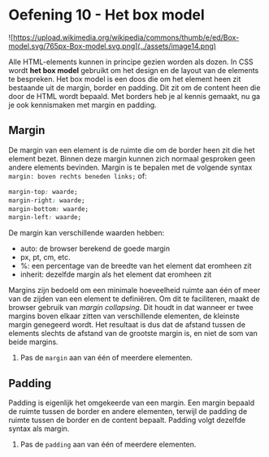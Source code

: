 # Oefening 10 - Het box model

![https://upload.wikimedia.org/wikipedia/commons/thumb/e/ed/Box-model.svg/765px-Box-model.svg.png](../assets/image14.png)

Alle HTML-elements kunnen in principe gezien worden als dozen. In CSS wordt **het box model** gebruikt om het design en de layout van de elements te bespreken. Het box model is een doos die om het element heen zit bestaande uit de margin, border en padding. Dit zit om de content heen die door de HTML wordt bepaald. Met borders heb je al kennis gemaakt, nu ga je ook kennismaken met margin en padding.

## Margin

De margin van een element is de ruimte die om de border heen zit die het element bezet. Binnen deze margin kunnen zich normaal gesproken geen andere elements bevinden. Margin is te bepalen met de volgende syntax `margin: boven rechts beneden links;` of:

``` css
margin-top: waarde;
margin-right: waarde;
margin-bottom: waarde;
margin-left: waarde;
```

De margin kan verschillende waarden hebben:

-   auto: de browser berekend de goede margin
-   px, pt, cm, etc.
-   %: een percentage van de breedte van het element dat eromheen zit
-   inherit: dezelfde margin als het element dat eromheen zit

Margins zijn bedoeld om een minimale hoeveelheid ruimte aan één of meer van de zijden van een element te definiëren. Om dit te faciliteren, maakt de browser gebruik van *margin collapsing*. Dit houdt in dat wanneer er twee margins boven elkaar zitten van verschillende elementen, de kleinste margin genegeerd wordt. Het resultaat is dus dat de afstand tussen de elements slechts de afstand van de grootste margin is, en niet de som van beide margins.

1.  Pas de `margin` aan van één of meerdere elementen.

## Padding

Padding is eigenlijk het omgekeerde van een margin. Een margin bepaald de ruimte tussen de border en andere elementen, terwijl de padding de ruimte tussen de border en de content bepaalt. Padding volgt dezelfde syntax als margin.

1.  Pas de `padding` aan van één of meerdere elementen.

